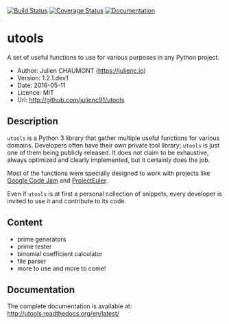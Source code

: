 [![Build Status](https://travis-ci.org/julienc91/utools.png)](https://travis-ci.org/julienc91/utools)
[![Coverage Status](https://coveralls.io/repos/github/julienc91/utools/badge.svg?branch=master)](https://coveralls.io/github/julienc91/utools?branch=master)
[![Documentation](https://readthedocs.org/projects/utools/badge/?version=latest)](http://utools.readthedocs.org/en/latest/)

utools
======

A set of useful functions to use for various purposes in any Python project.

* Author: Julien CHAUMONT (https://julienc.io)
* Version: 1.2.1.dev1
* Date: 2016-05-11
* Licence: MIT
* Url: http://github.com/julienc91/utools

Description
-----------

``utools`` is a Python 3 library that gather multiple useful functions for
various domains. Developers often have their own private tool library; ``utools``
is just one of them being publicly released. It does not claim to be exhaustive,
always optimized and clearly implemented, but it certainly does the job.

Most of the functions were specially designed to work with projects like [Google Code Jam](https://code.google.com/codejam)
and [ProjectEuler](https://projecteuler.net/).

Even if ``utools`` is at first a personal collection of snippets,
every developer is invited to use it and contribute to its code.


Content
-------

* prime generators
* prime tester
* binomial coefficient calculator
* file parser
* more to use and more to come!


Documentation
-------------

The complete documentation is available at: http://utools.readthedocs.org/en/latest/
